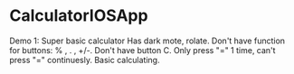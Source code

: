 # CalculatorIOSApp
Demo 1: Super basic calculator
Has dark mote, rolate.
Don't have function for buttons: % , . , +/-.
Don't have button C.
Only press "=" 1 time, can't press "=" continuesly.
Basic calculating.
